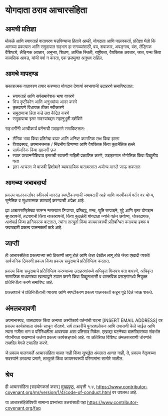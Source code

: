 
# योगदाता ठराव आचारसंहिता

## आमची प्रतिज्ञा

मोकळे आणि स्वागतार्ह वातावरण घडविण्याचा हिताने आम्ही, योगदाता आणि पालनकर्ता,
प्रतिज्ञा घेतो कि आमच्या प्रकल्पात आणि समुदायात सहभाग हा सगळ्यांसाठी, वय,
शवाकार, अपङ्गत्व, वंश, लैङ्गिक वैशिष्ट्ये, लैङ्गिक अवतार, अनुभव, शिक्षण, आर्थिक
स्थिती, राष्ट्रीयत्व, वैयक्तिक अवतार, जात, पन्थ किंवा कामसिक आवड, यांची पर्वा न
करता, एक छळमुक्त अनुभव राहिल.

## आमचे मापदण्ड
सकारात्मक वातावरण तयार करण्यात योगदान देणार्या स्वभावाची उदाहरणे समाविष्टतात:

* स्वागतार्ह आणि सर्वसमावेशक भाषा वापरणे
* भिन्न दृष्टीकोन आणि अनुभवांचा आदर करणे
* कृतज्ञपणे विधायक टीका स्वीकारणे
* समुदायाचा हिता कडे लक्ष केंद्रित करणे
* समुदायाचा इतर सदस्यांबद्दल सहानुभूती दर्शविणे

सहभागींनी अस्वीकार्य वर्तनाची उदाहरणे समाविष्टतात:

* लैंगिक भाषा किंवा प्रतिमेचा वापर आणि अनिष्ट कामसिक लक्ष किंवा हल्ला
* विवादस्पद, अपमानजनक / निंदनीय टिप्पण्या आणि वैयक्तिक किंवा कुटनैतिक हल्ले
* सार्वजनिक किंवा खाजगी छळ
* स्पष्ट परवानगीशिवाय इतरांची खाजगी माहिती प्रकाशित करणे, उदाहरणात भौगोलिक
  किंवा विद्युतीय पत्ता
* इतर आचरण जे वाजवी हिशोबाने व्यावसायिक वातावरणात अयोग्य मानले जाऊ शकतात

## आमच्या जबाबदार्या

प्रकल्प पालनकर्तांवर स्वीकार्य मानदंड स्पष्टीकरणाची जबाबदारी आहे आणि अस्वीकार्य
वर्तन वर योग्य, सुनैतिक व सुधारात्मक कारवाई करण्याची अपेक्षा आहे.

ह्या आचारसम्हितेच्या सलग्न नसल्यास टिप्पण्या, प्रतिबद्ध, मन्त्र, श्रुति सम्पादने, मुद्दे
आणि इतर योगदान सुधारायची, हटवायची किंवा नाकारायची, किंवा कुठलेही
योगदाता ज्यांचे वर्तन अयोग्य, धोकादायक, आक्षेपार्ह किंवा हानिकारक वाटतात, त्यांना
तात्पुर्ता किंवा कायमस्वरुपी प्रतिबन्धित करायचा हक्क व जवाबदारी प्रकल्प पालनकर्तां
कडे आहे.

## व्याप्ती

ही आचारसंहिता प्रकल्पाच्या सर्व ठिकाणी लागू होते आणि तेव्हा देखील लागू होते जेव्हा
एखादी व्यक्ती सार्वजनिक ठिकाणी प्रकल्प किंवा प्रकल्प समुदायाचे प्रतिनिधित्व करतात.

प्रकल्प किंवा समुदायाचे प्रतिनिधित्व करण्याच्या उदाहरणांमध्ये अधिकृत विजपत्र पत्ता
वापरणे, अधिकृत सामाजिक माध्यमांच्या खात्याद्वारे टपाल करणे किंवा विद्युताभासी व
वास्तविक प्रसङ्गांमध्ये नियुक्त प्रतिनिधीत्व करणे समाविष्ट आहे.

प्रकलापाचे चे प्रतिनिधीत्वची व्याख्या आणि स्पष्टीकरण प्रकल्प पालनकर्तां कडून
पुढे दिले जाऊ शकते.

## अंमलबजावणी

अपमानास्पद, त्रासदायक किंवा अन्यथा अस्वीकार्य वर्तनांची घटना [INSERT EMAIL ADDRESS] वर प्रकल्प कार्यसंघाला संपर्क साधून नोंदवणे. सर्व तक्रारींचे पुनरावलोकन आणि
तपासणी केले जाईल आणि त्यास गर्जेला भाग व परिस्थितीला आवश्यक असा प्रतिसाद
मिळेल. एखाद्या घटनेच्या बातमीदारांच्या संदर्भात गोपनीयता राखण्याचे कर्तव्य प्रकल्प
कार्यसङ्घाचे आहे. या अतिरिक्त विशिष्ट अंमलबजावणी धोरणांचे तपशील वेगळे टपालीत करणे.

जे प्रकल्प पालनकर्ते आचारसंहिता पाळत नाही किंवा सुश्रद्धेत अंमलात आणत नाही, ते,
प्रकल्प नेतृत्वच्या सदस्यांने ठरवल्या प्रमाणे, तात्पुरते किंवा कायमस्वरूपी परिणामांना
सामोरे जातील.

## श्रेय

ही आचारसंहिता [सहयोगकर्ता करार] [मुख्यपृष्ठ], आवृत्ती १.४,
https://www.contributor-covenant.org/mr/version/1/4/code-of-conduct.html
वर उपलब्ध आहे.

[मुख्यपृष्ठ]: https://www.contributor-covenant.org

या आचारसंहितेविषयी सामान्य प्रश्नांच्या उत्तरांसाठी पहा
https://www.contributor-covenant.org/faq

